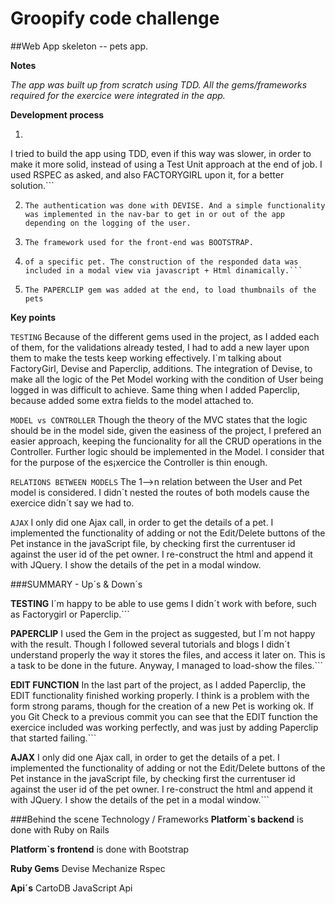 # Groopify code challenge

##Web App skeleton -- pets app.  

**Notes**

*The app was built up from scratch using TDD. 
All the gems/frameworks required for the exercice were integrated in the app.*


**Development process**

1.  ``` Because of the reasonable given deadline for delivering the exercice,
 I tried to build the app using TDD, even if this way was slower,
 in order to make it more solid, instead of using a Test Unit approach at the end of job.
 I used RSPEC as asked, and also FACTORYGIRL upon it, for a better solution.```

2.  ```The authentication was done with DEVISE. And a simple functionality was implemented in the nav-bar to get in or out of the app depending on the logging of the user.```

3.  ```The framework used for the front-end was BOOTSTRAP.```

4.  ```The AJAX called asked to be used was done in the show action, in which the user clicks to get the file 
    of a specific pet. The construction of the responded data was included in a modal view via javascript + Html dinamically.```

5.  ```The PAPERCLIP gem was added at the end, to load thumbnails of the pets```

**Key points**


```TESTING```
Because of the different gems used in the project, as I added each of them,
for the validations already tested, I had to add a new layer upon them to make the tests keep
working effectively.
I`m talking about FactoryGirl, Devise and Paperclip, additions.
The integration of Devise, to make all the logic of the Pet Model working with the condition
of User being logged in  was difficult to achieve.
Same thing when I added Paperclip, because added some extra fields to the model attached to.

```MODEL vs CONTROLLER```
Though the theory of the MVC states that the logic should be in the model side,
given the easiness of the project, I prefered an easier approach, keeping the funcionality 
for all the CRUD operations in the Controller. Further logic should be implemented in the Model. 
I consider that for the purpose of the es¡xercice the Controller is thin enough. 

```RELATIONS BETWEEN MODELS```
The 1-->n relation between the User and Pet model is considered. 
I didn`t nested the routes of both models cause the exercice didn´t say we had to.

```AJAX```
I only did one Ajax call, in order to get the details of a pet. 
I implemented the functionality of adding or not the Edit/Delete buttons 
of the Pet instance in the javaScript file,
by checking first the currentuser id against the user id of the pet owner. 
I re-construct the html and append it with JQuery. I show the details of the pet in a modal window.

###SUMMARY - Up´s & Down´s


**TESTING**
I´m happy to be able to use gems I didn´t work with before, such as Factorygirl or Paperclip.```

**PAPERCLIP**
I used the Gem in the project as suggested, but I´m not happy with the result. 
Though I followed several tutorials and blogs I didn´t understand properly the way it stores the files,
and access it later on. This is a task to be done in the future. Anyway, I managed to load-show the files.```

**EDIT FUNCTION**
In the last part of the project, as I added Paperclip, the EDIT functionality finished working properly.
I think is a problem with the form strong params, though for the creation of a new Pet is working ok.
  If you Git Check to a previous commit you can see that the EDIT function the exercice included was 
  working perfectly,
  and was just by adding Paperclip that started failing.```

**AJAX**
I only did one Ajax call, in order to get the details of a pet.
I implemented the functionality of adding or not the Edit/Delete buttons 
of the Pet instance in the javaScript file, by checking first the currentuser id
against the user id of the pet owner.
I re-construct the html and append it with JQuery.
I show the details of the pet in a modal window.```

###Behind the scene Technology / Frameworks
**Platform`s backend** is done with Ruby on Rails

**Platform`s frontend** is done with Bootstrap

**Ruby Gems** Devise Mechanize Rspec

**Api´s** CartoDB JavaScript Api
